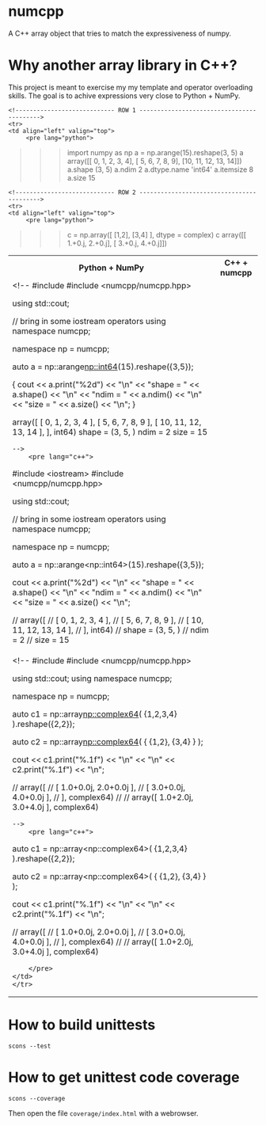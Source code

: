 numcpp
======

A C++ array object that tries to match the expressiveness of numpy.


Why another array library in C++?
=================================

This project is meant to exercise my my template and operator overloading skills.  The goal
is to achive expressions very close to Python + NumPy.

<table>
    <tr>
        <th>Python + NumPy</th>
        <th>C++ + numcpp</th>
    </tr>

    <!---------------------------- ROW 1 ------------------------------------------>
    <tr>
    <td align="left" valign="top">
         <pre lang="python">
>>> import numpy as np
>>> a = np.arange(15).reshape(3, 5)
>>> a
array([[ 0,  1,  2,  3,  4],
       [ 5,  6,  7,  8,  9],
       [10, 11, 12, 13, 14]])
>>> a.shape
(3, 5)
>>> a.ndim
2
>>> a.dtype.name
'int64'
>>> a.itemsize
8
>>> a.size
15
         </pre>
    </td>
    <td align="left" valign="top">
    <!--
#include <iostream>
#include <numcpp/numcpp.hpp>

using std::cout;

// bring in some iostream operators
using namespace numcpp;

namespace np = numcpp;

auto a = np::arange<np::int64>(15).reshape({3,5});

{
cout
    << a.print("%2d")          << "\n"
    << "shape = " << a.shape() << "\n"
    << "ndim  = " << a.ndim()  << "\n"
    << "size  = " << a.size()  << "\n";
}

array([
    [  0,  1,  2,  3,  4 ],
    [  5,  6,  7,  8,  9 ],
    [ 10, 11, 12, 13, 14 ],
], int64)
shape = (3, 5, )
ndim  = 2
size  = 15

    -->
        <pre lang="c++">
#include &lt;iostream&gt;
#include &lt;numcpp/numcpp.hpp&gt;

using std::cout;

// bring in some iostream operators
using namespace numcpp;

namespace np = numcpp;

auto a = np::arange&lt;np::int64&gt;(15).reshape({3,5});

cout
    &lt;&lt; a.print(&quot;%2d&quot;)          &lt;&lt; &quot;\n&quot;
    &lt;&lt; &quot;shape = &quot; &lt;&lt; a.shape() &lt;&lt; &quot;\n&quot;
    &lt;&lt; &quot;ndim  = &quot; &lt;&lt; a.ndim()  &lt;&lt; &quot;\n&quot;
    &lt;&lt; &quot;size  = &quot; &lt;&lt; a.size()  &lt;&lt; &quot;\n&quot;;

//    array([
//        [  0,  1,  2,  3,  4 ],
//        [  5,  6,  7,  8,  9 ],
//        [ 10, 11, 12, 13, 14 ],
//    ], int64)
//    shape = (3, 5, )
//    ndim  = 2
//    size  = 15
        </pre>
    </td>
    </tr>

    <!---------------------------- ROW 2 ------------------------------------------>
    <tr>
    <td align="left" valign="top">
         <pre lang="python">
>>> c = np.array([ [1,2], [3,4] ], dtype = complex)
>>> c
array([[ 1.+0.j,  2.+0.j],
       [ 3.+0.j,  4.+0.j]])
         </pre>
    </td>
    <td align="left" valign="top">
    <!--
#include <iostream>
#include <numcpp/numcpp.hpp>

using std::cout;
using namespace numcpp;

namespace np = numcpp;

auto c1 = np::array<np::complex64>(
    {1,2,3,4}
).reshape({2,2});

auto c2 = np::array<np::complex64>(
    {
        {1,2},
        {3,4}
    }
);

cout
    << c1.print("%.1f") << "\n"
    << "\n"
    << c2.print("%.1f") << "\n";

//    array([
//        [ 1.0+0.0j, 2.0+0.0j ],
//        [ 3.0+0.0j, 4.0+0.0j ],
//    ], complex64)
//
//    array([ 1.0+2.0j, 3.0+4.0j ], complex64)

    -->
        <pre lang="c++">
auto c1 = np::array&lt;np::complex64&gt;(
    {1,2,3,4}
).reshape({2,2});

auto c2 = np::array&lt;np::complex64&gt;(
    {
        {1,2},
        {3,4}
    }
);

cout
    &lt;&lt; c1.print(&quot;%.1f&quot;) &lt;&lt; &quot;\n&quot;
    &lt;&lt; &quot;\n&quot;
    &lt;&lt; c2.print(&quot;%.1f&quot;) &lt;&lt; &quot;\n&quot;;

//    array([
//        [ 1.0+0.0j, 2.0+0.0j ],
//        [ 3.0+0.0j, 4.0+0.0j ],
//    ], complex64)
//
//    array([ 1.0+2.0j, 3.0+4.0j ], complex64)

        </pre>
    </td>
    </tr>




</table>


How to build unittests
======================

`scons --test`


How to get unittest code coverage
=================================

`scons --coverage`

Then open the file `coverage/index.html` with a webrowser.
